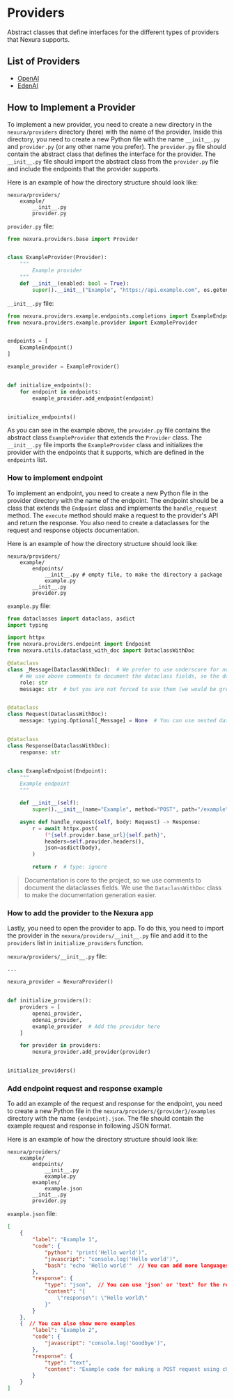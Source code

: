# Providers

Abstract classes that define interfaces for the different types of providers that Nexura supports.

## List of Providers

- [OpenAI](https://openai.com)
- [EdenAI](https://edenai.co)

## How to Implement a Provider

To implement a new provider, you need to create a new directory in the `nexura/providers` directory (here) with the name of the provider. Inside this directory, you need to create a new Python file with the name `__init__.py` and `provider.py` (or any other name you prefer). The `provider.py` file should contain the abstract class that defines the interface for the provider. The `__init__.py` file should import the abstract class from the `provider.py` file and include the endpoints that the provider supports.

Here is an example of how the directory structure should look like:

```
nexura/providers/
    example/
        __init__.py
        provider.py
```

`provider.py` file:

```python
from nexura.providers.base import Provider


class ExampleProvider(Provider):
    """
        Example provider
    """
    def __init__(enabled: bool = True):
        super().__init__("Example", "https://api.example.com", os.getenv("EXAMPLE_PROVIDER_API_KEY"), enabled=enabled)

```

`__init__.py` file:

```python
from nexura.providers.example.endpoints.completions import ExampleEndpoint
from nexura.providers.example.provider import ExampleProvider


endpoints = [
    ExampleEndpoint()
]

example_provider = ExampleProvider()


def initialize_endpoints():
    for endpoint in endpoints:
        example_provider.add_endpoint(endpoint)


initialize_endpoints()
```

As you can see in the example above, the `provider.py` file contains the abstract class `ExampleProvider` that extends the `Provider` class. The `__init__.py` file imports the `ExampleProvider` class and initializes the provider with the endpoints that it supports, which are defined in the `endpoints` list.

### How to implement endpoint

To implement an endpoint, you need to create a new Python file in the provider directory with the name of the endpoint. The endpoint should be a class that extends the `Endpoint` class and implements the `handle_request` method. The `execute` method should make a request to the provider's API and return the response. You also need to create a dataclasses for the request and response objects documentation.

Here is an example of how the directory structure should look like:

```
nexura/providers/
    example/
        endpoints/
            __init__.py # empty file, to make the directory a package
            example.py
        __init__.py
        provider.py
```

`example.py` file:

```python
from dataclasses import dataclass, asdict
import typing

import httpx
from nexura.providers.endpoint import Endpoint
from nexura.utils.dataclass_with_doc import DataclassWithDoc

@dataclass
class _Message(DataclassWithDoc):  # We prefer to use underscore for nested dataclasses, to avoid conflicts with the main dataclass
    # We use above comments to document the dataclass fields, so the documentation is generated automatically
    role: str
    message: str  # but you are not forced to use them (we would be greatful if you do it, though)


@dataclass
class Request(DataclassWithDoc):
    message: typing.Optional[_Message] = None  # You can use nested dataclasses like this


@dataclass
class Response(DataclassWithDoc):
    response: str


class ExampleEndpoint(Endpoint):
    """
    Example endpoint
    """

    def __init__(self):
        super().__init__(name="Example", method="POST", path="/example", category="Example", original_docs_url="https://docs.example.com/", enabled=True)

    async def handle_request(self, body: Request) -> Response:
        r = await httpx.post(
            f"{self.provider.base_url}{self.path}",
            headers=self.provider.headers(),
            json=asdict(body),
        )

        return r  # type: ignore
```

> Documentation is core to the project, so we use comments to document the dataclasses fields. We use the `DataclassWithDoc` class to make the documentation generation easier.

### How to add the provider to the Nexura app

Lastly, you need to open the provider to app. To do this, you need to import the provider in the `nexura/providers/__init__.py` file and add it to the `providers` list in `initialize_providers` function.

`nexura/providers/__init__.py` file:
```python
...

nexura_provider = NexuraProvider()


def initialize_providers():
    providers = [
        openai_provider,
        edenai_provider,
        example_provider  # Add the provider here
    ]

    for provider in providers:
        nexura_provider.add_provider(provider)


initialize_providers()
```

### Add endpoint request and response example

To add an example of the request and response for the endpoint, you need to create a new Python file in the `nexura/providers/{provider}/examples` directory with the name `{endpoint}.json`. The file should contain the example request and response in following JSON format.

Here is an example of how the directory structure should look like:

```
nexura/providers/
    example/
        endpoints/
            __init__.py
            example.py
        examples/
            example.json
        __init__.py
        provider.py
```

`example.json` file:

```json
[
    {
        "label": "Example 1",
        "code": {
            "python": "print('Hello world')",
            "javascript": "console.log('Hello world')",
            "bash": "echo 'Hello world'"  // You can add more languages if needed
        },
        "response": {
            "type": "json",  // You can use 'json' or 'text' for the response type
            "content": "{
                \"response\": \"Hello world\"
            }"
        }
    },
    {  // You can also show more examples
        "label": "Example 2",
        "code": {
            "javascript": "console.log('Goodbye')",
        },
        "response": {
            "type": "text",
            "content": "Example code for making a POST request using cURL."
        }
    }
]
```